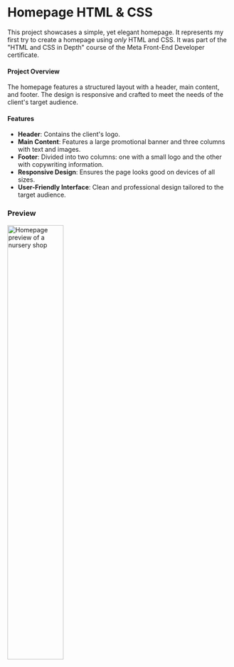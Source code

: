 # Homepage HTML & CSS

This project showcases a simple, yet elegant homepage. It represents my first try to create a homepage using *only* HTML and CSS. It was part of the "HTML and CSS in Depth" course of the Meta Front-End Developer certificate.

#### Project Overview

The homepage features a structured layout with a header, main content, and footer. The design is responsive and crafted to meet the needs of the client's target audience.

#### Features

- **Header**: Contains the client's logo.
- **Main Content**: Features a large promotional banner and three columns with text and images.
- **Footer**: Divided into two columns: one with a small logo and the other with copywriting information.
- **Responsive Design**: Ensures the page looks good on devices of all sizes.
- **User-Friendly Interface**: Clean and professional design tailored to the target audience.

### Preview

<img src='https://github.com/myrtotzelisi/homepage-html-css/blob/main/LuckyShrubHomepage.gif' alt='Homepage preview of a nursery shop' width=50% />

